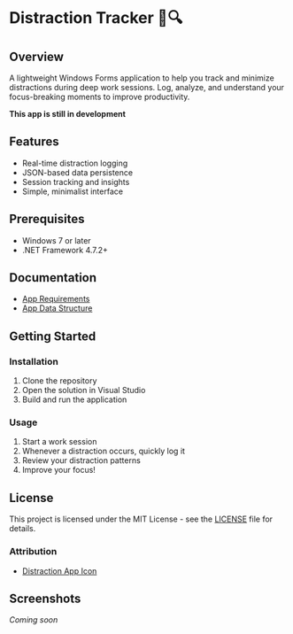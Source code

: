 # Distraction Tracker 🚫🔍

## Overview

A lightweight Windows Forms application to help you track and minimize distractions during deep work sessions. Log, analyze, and understand your focus-breaking moments to improve productivity.

**This app is still in development**

## Features

- Real-time distraction logging
- JSON-based data persistence
- Session tracking and insights
- Simple, minimalist interface

## Prerequisites

- Windows 7 or later
- .NET Framework 4.7.2+

## Documentation

- [App Requirements](Docs/Requirements.md)
- [App Data Structure](Docs/DataStructure.md)

## Getting Started

### Installation

1. Clone the repository
2. Open the solution in Visual Studio
3. Build and run the application

### Usage

1. Start a work session
2. Whenever a distraction occurs, quickly log it
3. Review your distraction patterns
4. Improve your focus!

## License

This project is licensed under the MIT License - see the [LICENSE](LICENSE) file for details.

### Attribution

- [Distraction App Icon](https://www.flaticon.com/free-icon/distraction_8450320)

## Screenshots

_Coming soon_
